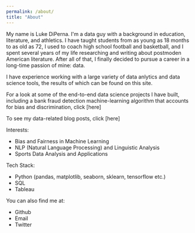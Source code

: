 ```yaml
---
permalink: /about/
title: "About"
---
```


My name is Luke DiPerna. I'm a data guy with a background in education, literature, and athletics. I have taught students from as young as 18 months to as old as 72, I used to coach high school football and basketball, and I spent several years of my life researching and writing about postmoden American literature. After all of that, I finally decided to pursue a career in a long-time passion of mine: data.

I have experience working with a large variety of data anlytics and data science tools, the results of which can be found on this site. 

For a look at some of the end-to-end data science projects I have built, including a bank fraud detection machine-learning algorithm that accounts for bias and discrimination, click [here]

To see my data-related blog posts, click [here]

Interests:
  - Bias and Fairness in Machine Learning
  - NLP (Natural Language Processing) and Linguistic Analysis
  - Sports Data Analysis and Applications

Tech Stack:
  - Python (pandas, matplotlib, seaborn, sklearn, tensorflow etc.)
  - SQL
  - Tableau

You can also find me at:
  - Github
  - Email
  - Twitter
